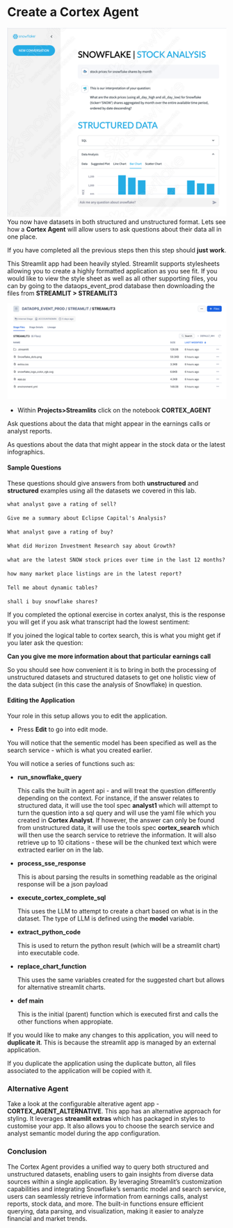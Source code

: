 # <h1black>Create a </h1black><h1blue>Cortex Agent</h1blue>

![alt text](assets/agent/ag01.png)
You now have datasets in both structured and unstructured format.  Lets see how a **Cortex Agent** will allow users to ask questions about their data all in one place.  

If you have completed all the previous steps then this step should **just work**.

This Streamlit app had been heavily styled.  Streamlit supports stylesheets allowing you to create a highly formatted application as you see fit.  If you would like to view the style sheet as well as all other supporting files, you can by going to the dataops_event_prod database then downloading the files from **STREAMLIT > STREAMLIT3**

![alt text](assets/agent/ag02.png)


- Within **Projects>Streamlits** click on the notebook **CORTEX_AGENT**

Ask questions about the data that might appear in the earnings calls or analyst reports.

As questions about the data that might appear in the stock data or the latest infographics.


#### <h1sub> Sample Questions</h1sub>

These questions should give answers from both **unstructured** and **structured** examples using all the datasets we covered in this lab.

```
what analyst gave a rating of sell?

Give me a summary about Eclipse Capital's Analysis?

What analyst gave a rating of buy?

What did Horizon Investment Research say about Growth?

what are the latest SNOW stock prices over time in the last 12 months?

how many market place listings are in the latest report?

Tell me about dynamic tables?

shall i buy snowflake shares?

```

If you completed the optional exercise in cortex analyst, this is the response you will get if you ask what transcript had the lowest sentiment:


If you joined the logical table to cortex search, this is what you might get if you later ask the question:

**Can you give me more information about that particular earnings call**



So you should see how convenient it is to bring in both the processing of unstructured datasets and structured datasets to get one holistic view of the data subject (in this case the analysis of Snowflake) in question.


#### <h1sub> Editing the Application</h1sub>

Your role in this setup allows you to edit the application.  

- Press **Edit** to go into edit mode.



You will notice that the sementic model has been specified as well as the search service - which is what you created earlier.

You will notice a series of functions such as:

- **run_snowflake_query**

    This calls the built in agent api - and will treat the question differently depending on the context.  For instance, if the answer relates to structured data, it will use the tool spec **analyst1** which will attempt to turn the question into a sql query and will use the yaml file which you created in **Cortex Analyst**.  If however, the answer can only be found from unstructured data, it will use the tools spec **cortex_search** which will then use the search service to retrieve the information.  It will also retrieve up to 10 citations - these will be the chunked text which were extracted earlier on in the lab.

- **process_sse_response**

    This is about parsing the results in something readable as the original response will be a json payload

- **execute_cortex_complete_sql**

    This uses the LLM to attempt to create a chart based on what is in the dataset.  The type of LLM is defined using the **model** variable.

- **extract_python_code**

    This is used to return the python result (which will be a streamlit chart) into executable code.

- **replace_chart_function**

    This uses the same variables created for the suggested chart but allows for alternative streamlit charts.

- **def main**

    This is the initial (parent) function which is executed first and calls the other functions when appropiate. 

If you would like to make any changes to this application, you will need to **duplicate it**.  This is because the streamlit app is managed by an external application.

If you duplicate the application using the duplicate button, all files associated to the application will be copied with it.


### <h0blue> Alternative Agent </h0blue>

Take a look at the configurable alterative agent app - **CORTEX_AGENT_ALTERNATIVE**.  This app has an alternative approach for styling.  It leverages **streamlit extras** which has packaged in styles to customise your app.  It also allows you to choose the search service and analyst semantic model during the app configuration.


### <h0blue> Conclusion </h0blue>

The Cortex Agent provides a unified way to query both structured and unstructured datasets, enabling users to gain insights from diverse data sources within a single application. By leveraging Streamlit’s customization capabilities and integrating Snowflake’s semantic model and search service, users can seamlessly retrieve information from earnings calls, analyst reports, stock data, and more. The built-in functions ensure efficient querying, data parsing, and visualization, making it easier to analyze financial and market trends.







